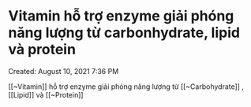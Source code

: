 # Vitamin hỗ trợ enzyme giải phóng năng lượng từ carbonhydrate, lipid và protein

Created: August 10, 2021 7:36 PM

[[~Vitamin]] hỗ trợ enzyme giải phóng năng lượng từ [[~Carbohydrate]] , [[Lipid]] và [[~Protein]]